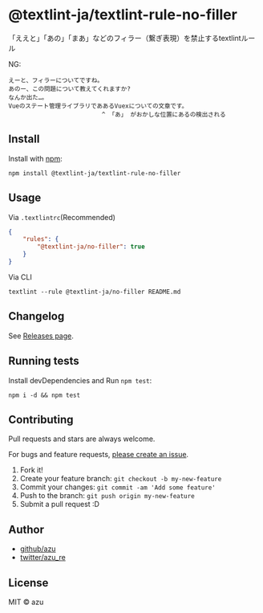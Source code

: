 # @textlint-ja/textlint-rule-no-filler

「ええと」「あの」「まあ」などのフィラー（繋ぎ表現）を禁止するtextlintルール

NG:

```
えーと、フィラーについてですね。
あのー、この問題について教えてくれますか?
なんか出た…。
Vueのステート管理ライブラリでああるVuexについての文章です。
                          ^ 「あ」 がおかしな位置にあるの検出される
```

## Install

Install with [npm](https://www.npmjs.com/):

    npm install @textlint-ja/textlint-rule-no-filler

## Usage

Via `.textlintrc`(Recommended)

```json
{
    "rules": {
        "@textlint-ja/no-filler": true
    }
}
```

Via CLI

```
textlint --rule @textlint-ja/no-filler README.md
```


## Changelog

See [Releases page](https://github.com/textlint-ja/textlint-rule-no-filler/releases).

## Running tests

Install devDependencies and Run `npm test`:

    npm i -d && npm test

## Contributing

Pull requests and stars are always welcome.

For bugs and feature requests, [please create an issue](https://github.com/textlint-ja/textlint-rule-no-filler/issues).

1. Fork it!
2. Create your feature branch: `git checkout -b my-new-feature`
3. Commit your changes: `git commit -am 'Add some feature'`
4. Push to the branch: `git push origin my-new-feature`
5. Submit a pull request :D

## Author

- [github/azu](https://github.com/azu)
- [twitter/azu_re](https://twitter.com/azu_re)

## License

MIT © azu
